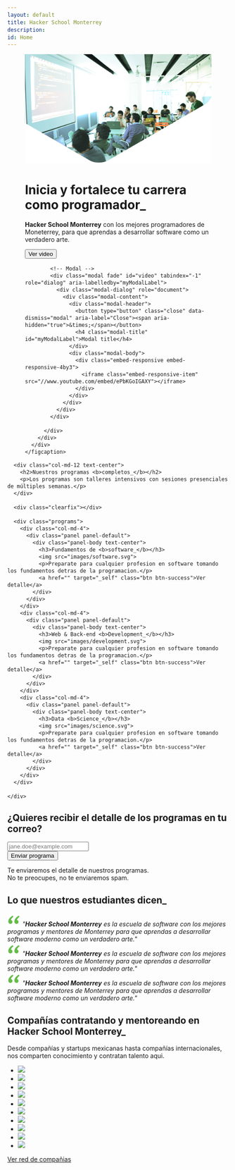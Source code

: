 ```yaml
---
layout: default
title: Hacker School Monterrey
description:
id: Home
---
```


<div class="main-gray">

  <figure>
    <img src="images/Hacker_schoolHome.png" alt="Macaque in the trees">
    <figcaption>
      <div class="container">
        <div class="row">
          <div class="col-md-6">
            <h1>Inicia y fortalece tu carrera como programador_</h1>
            <p><b>Hacker School Monterrey</b> con los mejores programadores de Moneterrey, para que aprendas a desarrollar software como un verdadero arte.</p>
            <!-- Button trigger modal -->
            <button type="button" class="btn btn-primary btn-lg" data-toggle="modal" data-target="#video">
              Ver video
            </button>

            <!-- Modal -->
            <div class="modal fade" id="video" tabindex="-1" role="dialog" aria-labelledby="myModalLabel">
              <div class="modal-dialog" role="document">
                <div class="modal-content">
                  <div class="modal-header">
                    <button type="button" class="close" data-dismiss="modal" aria-label="Close"><span aria-hidden="true">&times;</span></button>
                    <h4 class="modal-title" id="myModalLabel">Modal title</h4>
                  </div>
                  <div class="modal-body">
                    <div class="embed-responsive embed-responsive-4by3">
                      <iframe class="embed-responsive-item" src="//www.youtube.com/embed/ePbKGoIGAXY"></iframe>
                    </div>
                  </div>
                </div>
              </div>
            </div>

          </div>
        </div>
      </div>
    </figcaption>
  </figure>

  <div class="container index-programs">
    <div class="row">

      <div class="col-md-12 text-center">
        <h2>Nuestros programas <b>completos_</b></h2>
        <p>Los programas son talleres intensivos con sesiones presenciales de múltiples semanas.</p>
      </div>

      <div class="clearfix"></div>

      <div class="programs">
        <div class="col-md-4">
          <div class="panel panel-default">
            <div class="panel-body text-center">
              <h3>Fundamentos de <b>software_</b></h3>
              <img src="images/software.svg">
              <p>Preparate para cualquier profesion en software tomando los fundamentos detras de la programacion.</p>
              <a href="" target="_self" class="btn btn-success">Ver detalle</a>
            </div>
          </div>
        </div>
        <div class="col-md-4">
          <div class="panel panel-default">
            <div class="panel-body text-center">
              <h3>Web & Back-end <b>Development_</b></h3>
              <img src="images/development.svg">
              <p>Preparate para cualquier profesion en software tomando los fundamentos detras de la programacion.</p>
              <a href="" target="_self" class="btn btn-success">Ver detalle</a>
            </div>
          </div>
        </div>
        <div class="col-md-4">
          <div class="panel panel-default">
            <div class="panel-body text-center">
              <h3>Data <b>Science_</b></h3>
              <img src="images/science.svg">
              <p>Preparate para cualquier profesion en software tomando los fundamentos detras de la programacion.</p>
              <a href="" target="_self" class="btn btn-success">Ver detalle</a>
            </div>
          </div>
        </div>
      </div>

    </div>
  </div>

</div>

<div class="mailing">
  <div class="container">
    <div class="row">
      <div class="col-md-12 text-center">
        <h2>¿Quieres recibir el detalle de los <b>programas en tu correo?</b></h2>
      </div>
      <div class="col-md-10 col-md-offset-1 text-center">
        <form class="form-inline">
          <div class="form-group">
            <input type="email" class="form-control" id="exampleInputEmail2" placeholder="jane.doe@example.com">
          </div>
          <button type="submit" class="btn btn-success">Enviar programa</button>
        </form>
      </div>
      <div class="col-md-12 text-center">
        <p>Te enviaremos el detalle de nuestros programas.<br>
        No te preocupes, no te enviaremos spam.</p>
      </div>
    </div>
  </div>
</div>

<div class="testimoniales">
  <div class="container">
    <div class="row">
      <div class="col-md-12 text-center">
      <h2>Lo que nuestros <b>estudiantes dicen_</b></h2>
      </div>
    </div>
    <div class="row">
      <div class="col-md-4">
        <div class="panel panel-default">
          <div class="panel-body">
            <span class="comillas"><img src="images/comillas.png"></span>
            <i>"<b>Hacker School Monterrey</b> es la escuela de software con los mejores programas y mentores de Monterrey para que aprendas a desarrollar software moderno como un verdadero arte."</i>
          </div>
        </div>
      </div>
      <div class="col-md-4">
        <div class="panel panel-default">
          <div class="panel-body">
            <span class="comillas"><img src="images/comillas.png"></span>
            <i>"<b>Hacker School Monterrey</b> es la escuela de software con los mejores programas y mentores de Monterrey para que aprendas a desarrollar software moderno como un verdadero arte."</i>
          </div>
        </div>
      </div>
      <div class="col-md-4">
        <div class="panel panel-default">
          <div class="panel-body">
            <span class="comillas"><img src="images/comillas.png"></span>
            <i>"<b>Hacker School Monterrey</b> es la escuela de software con los mejores programas y mentores de Monterrey para que aprendas a desarrollar software moderno como un verdadero arte."</i>
          </div>
        </div>
      </div>
    </div>
  </div>
</div>

<div class="companies">
  <div class="container">
    <div class="row">
      <div class="col-md-12 text-center">
        <h2>Compañías contratando y mentoreando <b>en Hacker School Monterrey_</b></h2>
        <p>Desde compañías y startups mexicanas hasta compañías internacionales, nos comparten conocimiento y contratan talento aqui.</p>
      </div>
      <div class="col-md-10  col-md-offset-1 text-center">
        <ul class="companies-list text-center">
          <li><img src="http://via.placeholder.com/100x100"></li>
          <li><img src="http://via.placeholder.com/100x100"></li>
          <li><img src="http://via.placeholder.com/100x100"></li>
          <li><img src="http://via.placeholder.com/100x100"></li>
          <li><img src="http://via.placeholder.com/100x100"></li>
          <li><img src="http://via.placeholder.com/100x100"></li>
          <li><img src="http://via.placeholder.com/100x100"></li>
          <li><img src="http://via.placeholder.com/100x100"></li>
          <li><img src="http://via.placeholder.com/100x100"></li>
          <li><img src="http://via.placeholder.com/100x100"></li>
        </ul>
        <a href="" target="_self" class="btn btn-success">Ver red de compañias</a>
      </div>
    </div>
  </div>
</div>